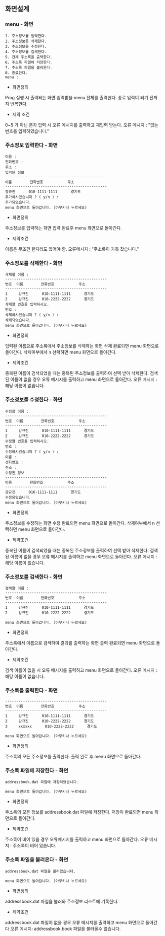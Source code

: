 ## 화면설계

### menu - 화면

```
1. 주소정보를 입력한다.
2. 주소정보를 삭제한다.
3. 주소정보를 수정한다.
4. 주소정보를 검색한다.
5. 전체 주소록을 출력한다.
6. 주소록 파일에 저장한다.
7. 주소록 파일을 불러온다.
0. 종료한다.
menu :
```

* 화면정의

Prog 실행 시 출력되는 화면 입력받을 menu 전체를 출력한다. 종료 입력이 되기 전까지 반복한다.

* 제약 조건

0~5 가 아닌 문자 입력 시 오류 메시지를 출력하고 재입력 받는다.
오류 메시지 : "없는 번호를 입력하였습니다."


### 주소정보 입력한다 - 화면

```
이름 : 
전화번호 : 
주소 :
입력된 정보
----------------------------------------------
이름        전화번호           주소
----------------------------------------------
강규진      010-1111-1111      경기도
추가하시겠습니까 ? ( y/n ) :
추가되었습니다.
menu 화면으로 돌아갑니다. (아무키나 누르세요)
```

* 화면정의

주소정보를 입력하는 화면 입력 완료후 menu 화면으로 돌아간다.

* 제약조건

이름은 무조건 한자라도 있어야 함.
오류메시지 : "주소록이 가득 찼습니다."

### 주소정보를 삭제한다 - 화면

```
삭제할 이름 :
----------------------------------------------
번호  이름        전화번호           주소
----------------------------------------------
1     강규진      010-1111-1111      경기도
2     강규진      010-2222-2222      경기도
삭제할 번호를 입력하시오.
번호 : 
삭제하시겠습니까 ? ( y/n ) :
삭제되었습니다.
menu 화면으로 돌아갑니다. (아무키나 누르세요)
```

* 화면정의

입력된 이름으로 주소록에서 주소정보를 삭제하는 화면 삭제 완료되면 menu 화면으로 돌아간다. 삭제여부에서 n 선택하면 menu 화면으로 돌아간다.

* 제약조건

중복된 이름이 검색되었을 때는 중복된 주소정보를 출력하여 선택 받아 삭제한다. 검색된 이름이 없을 경우 오류 메시지를 출력하고 menu 화면으로 돌아간다.
오류 메시지 : 해당 이름이 없습니다.

### 주소정보를 수정한다 - 화면

```
수정할 이름 :
----------------------------------------------
번호  이름        전화번호           주소
----------------------------------------------
1     강규진      010-1111-1111      경기도
2     강규진      010-2222-2222      경기도
수정할 번호를 입력하시오.
번호 : 
수정하시겠습니까 ? ( y/n ) :
이름 : 
전화번호 : 
주소 :
수정된 정보
----------------------------------------------
이름        전화번호           주소
----------------------------------------------
강규진      010-1111-1111      경기도
수정되었습니다.
menu 화면으로 돌아갑니다. (아무키나 누르세요)
```

* 화면정의

주소정보를 수정하는 화면 수정 완료되면 menu 화면으로 돌아간다. 삭제여부에서 n 선택하면 menu 화면으로 돌아간다.

* 제약조건

중복된 이름이 검색되었을 때는 중복된 주소정보를 출력하여 선택 받아 삭제한다. 검색된 이름이 없을 경우 오류 메시지를 출력하고 menu 화면으로 돌아간다.
오류 메시지 : 해당 이름이 없습니다.

### 주소정보를 검색한다 - 화면

```
검색할 이름 :
----------------------------------------------
번호  이름        전화번호           주소
----------------------------------------------
1     강규진      010-1111-1111      경기도
2     강규진      010-2222-2222      경기도

menu 화면으로 돌아갑니다. (아무키나 누르세요)
```

* 화면정의

주소록에서 이름으로 검색하여 결과를 출력하는 화면 출력 완료되면 menu 화면으로 돌아간다.

* 제약조건

검색 이름이 없을 시 오류 메시지를 출력하고 menu 화면으로 돌아간다.
오류 메시지 : 해당 이름이 없습니다.

### 주소록을 출력한다 - 화면

```
----------------------------------------------
번호  이름        전화번호           주소
----------------------------------------------
1     강규진      010-1111-1111      경기도
2     강규진      010-2222-2222      경기도
3     xxxxxx      010-2222-2222      경기도

menu 화면으로 돌아갑니다. (아무키나 누르세요)
```

* 화면정의

주소록의 모든 주소정보를 출력한다.
출력 완료 후 menu 화면으로 돌아간다.

### 주소록 파일에 저장한다 - 화면

```
addressbook.dat 파일에 저장하였습니다.

menu 화면으로 돌아갑니다. (아무키나 누르세요)
```

* 화면정의

주소록의 모든 정보를 addressbook.dat 파일에 저장한다.
저장이 완료되면 menu 화면으로 돌아간다.

* 제약조건

주소록이 비어 있을 경우 오류메시지를 출력하고 menu 화면으로 돌아간다.
오류 메시지 : 주소록이 비어 있습니다.

### 주소록 파일을 불러온다 - 화면

```
addressbook.dat 파일을 불러왔습니다.

menu 화면으로 돌아갑니다. (아무키나 누르세요)
```

* 화면정의

addressbook.dat 파일을 불러와 주소정보 리스트에 기록한다.

* 제약조건

addressbook.dat 파일이 없을 경우 오류 메시지를 출력하고 menu 화면으로 돌아간다
오류 메시지: addressbook.book 파일을 불러올수 없습니다.
